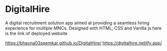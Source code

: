 # DigitalHire
A digital recruitment solution app aimed at providing a seamless hiring experience for multiple MNCs. Designed with HTML, CSS and Vanilla js
here is the link of deployed website

https://bhavna03seemkar.github.io/DigitalHire/
https://digitalhire.netlify.app/
